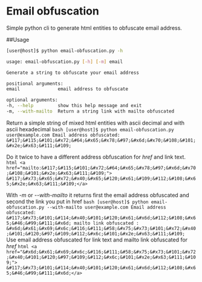Email obfuscation
=================

Simple python cli to generate html entities to obfuscate email address.

##Usage

```bash
[user@host]$ python email-obfuscation.py -h

usage: email-obfuscation.py [-h] [-m] email

Generate a string to obfuscate your email address

positional arguments:
email              email address to obfuscate

optional arguments:
-h, --help         show this help message and exit
-m, --with-mailto  Return a string link with mailto obfuscated
```

Return a simple string of mixed html entities with ascii decimal and with ascii hexadecimal
    ```bash
    [user@host]$ python email-obfuscation.py user@example.com
    Email address obfuscated:
    &#117;&#115;&#101;&#x72;&#64;&#x65;&#x78;&#97;&#x6d;&#x70;&#108;&#101;&#x2e;&#x63;&#111;&#109;
    ```

Do it twice to have a different address obfuscation for *href* and link text.
    ```html
    <a href="mailto:&#117;&#115;&#101;&#x72;&#64;&#x65;&#x78;&#97;&#x6d;&#x70;&#108;&#101;&#x2e;&#x63;&#111;&#109;">
    &#117;&#x73;&#x65;&#x72;&#x40;&#x65;&#120;&#x61;&#109;&#112;&#108;&#x65;&#x2e;&#x63;&#111;&#109;</a>
    ```

With *-m* or *--with-mailto* it returns first the email address obfuscated and second the link you put in href
    ```bash
    [user@host]$ python email-obfuscation.py --with-mailto user@example.com
    Email address obfuscated:
    &#117;&#x73;&#101;&#114;&#x40;&#101;&#120;&#x61;&#x6d;&#112;&#108;&#x65;&#46;&#99;&#111;&#x6d;
    mailto link obfuscated :
    &#x6d;&#x61;&#x69;&#x6c;&#116;&#111;&#58;&#x75;&#x73;&#101;&#x72;&#x40;&#101;&#120;&#97;&#109;&#112;&#x6c;&#101;&#x2e;&#x63;&#111;&#109;
    ```
Use email address obfuscated for link text and mailto link obfuscated for *href*
    ```html
    <a 
    href="&#x6d;&#x61;&#x69;&#x6c;&#116;&#111;&#58;&#x75;&#x73;&#101;&#x72;&#x40;&#101;&#120;&#97;&#109;&#112;&#x6c;&#101;&#x2e;&#x63;&#111;&#109;">
    &#117;&#x73;&#101;&#114;&#x40;&#101;&#120;&#x61;&#x6d;&#112;&#108;&#x65;&#46;&#99;&#111;&#x6d;</a>
    ```
